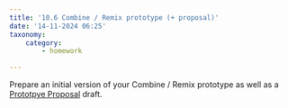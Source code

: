 ```yaml
---
title: '10.6 Combine / Remix prototype (+ proposal)'
date: '14-11-2024 06:25'
taxonomy:
    category:
        - homework

---
```


Prepare an initial version of your Combine / Remix prototype as well as a [Prototpye Proposal](https://hsci214.caseyanderson.com/home/week-1/prototype-proposal-format) draft.
